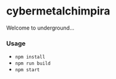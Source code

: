 # cybermetalchimpira

Welcome to underground...

### Usage
- `npm install`
- `npm run build`
- `npm start`
